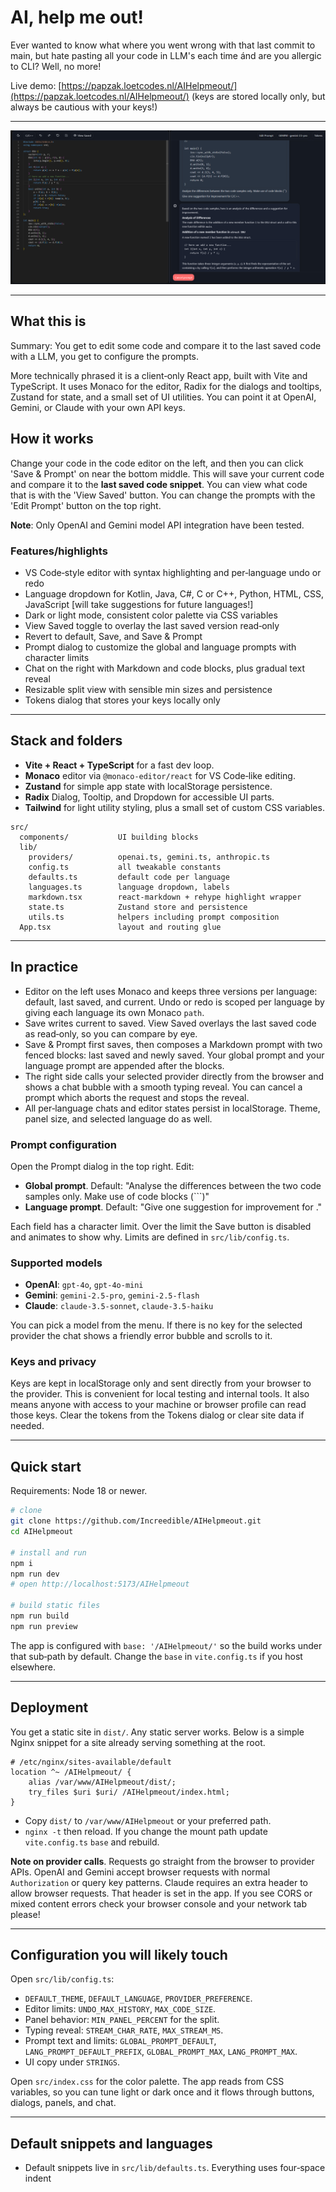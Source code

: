 # AI, help me out!

Ever wanted to know what where you went wrong with that last commit to main, but hate pasting all your code in LLM's each time ánd are you allergic to CLI? Well, no more!

Live demo: [https://papzak.loetcodes.nl/AIHelpmeout/](https://papzak.loetcodes.nl/AIHelpmeout/) (keys are stored locally only, but always be cautious with your keys!)

---

![Screenshot of Demo](attachments/Preview.png "Demo Preview")

---

## What this is

Summary: You get to edit some code and compare it to the last saved code with a LLM, you get to configure the prompts.

More technically phrased it is a client‑only React app, built with Vite and TypeScript. It uses Monaco for the editor, Radix for the dialogs and tooltips, Zustand for state, and a small set of UI utilities. You can point it at OpenAI, Gemini, or Claude with your own API keys. 

## How it works

Change your code in the code editor on the left, and then you can click 'Save & Prompt' on near the bottom middle. This will save your current code and compare it to the **last saved code snippet**. You can view what code that is with the 'View Saved' button. You can change the prompts with the 'Edit Prompt' button on the top right.

**Note**: Only OpenAI and Gemini model API integration have been tested.

### Features/highlights

* VS Code‑style editor with syntax highlighting and per‑language undo or redo
* Language dropdown for Kotlin, Java, C#, C or C++, Python, HTML, CSS, JavaScript [will take suggestions for future languages!]
* Dark or light mode, consistent color palette via CSS variables
* View Saved toggle to overlay the last saved version read‑only
* Revert to default, Save, and Save & Prompt
* Prompt dialog to customize the global and language prompts with character limits
* Chat on the right with Markdown and code blocks, plus gradual text reveal
* Resizable split view with sensible min sizes and persistence
* Tokens dialog that stores your keys locally only

---

## Stack and folders

* **Vite + React + TypeScript** for a fast dev loop.
* **Monaco** editor via `@monaco-editor/react` for VS Code‑like editing.
* **Zustand** for simple app state with localStorage persistence.
* **Radix** Dialog, Tooltip, and Dropdown for accessible UI parts.
* **Tailwind** for light utility styling, plus a small set of custom CSS variables.

```
src/
  components/           UI building blocks
  lib/
    providers/          openai.ts, gemini.ts, anthropic.ts
    config.ts           all tweakable constants
    defaults.ts         default code per language
    languages.ts        language dropdown, labels
    markdown.tsx        react-markdown + rehype highlight wrapper
    state.ts            Zustand store and persistence
    utils.ts            helpers including prompt composition
  App.tsx               layout and routing glue
```

---

## In practice

* Editor on the left uses Monaco and keeps three versions per language: default, last saved, and current. Undo or redo is scoped per language by giving each language its own Monaco `path`.
* Save writes current to saved. View Saved overlays the last saved code as read‑only, so you can compare by eye.
* Save & Prompt first saves, then composes a Markdown prompt with two fenced blocks: last saved and newly saved. Your global prompt and your language prompt are appended after the blocks.
* The right side calls your selected provider directly from the browser and shows a chat bubble with a smooth typing reveal. You can cancel a prompt which aborts the request and stops the reveal.
* All per‑language chats and editor states persist in localStorage. Theme, panel size, and selected language do as well.

### Prompt configuration

Open the Prompt dialog in the top right. Edit:

* **Global prompt**. Default: "Analyse the differences between the two code samples only. Make use of code blocks (```)"
* **Language prompt**. Default: "Give one suggestion for improvement for <language>."

Each field has a character limit. Over the limit the Save button is disabled and animates to show why. Limits are defined in `src/lib/config.ts`.

### Supported models

* **OpenAI**: `gpt-4o`, `gpt-4o-mini`
* **Gemini**: `gemini-2.5-pro`, `gemini-2.5-flash`
* **Claude**: `claude-3.5-sonnet`, `claude-3.5-haiku`

You can pick a model from the menu. If there is no key for the selected provider the chat shows a friendly error bubble and scrolls to it.

### Keys and privacy

Keys are kept in localStorage only and sent directly from your browser to the provider. This is convenient for local testing and internal tools. It also means anyone with access to your machine or browser profile can read those keys. Clear the tokens from the Tokens dialog or clear site data if needed.

---

## Quick start

Requirements: Node 18 or newer.

```bash
# clone
git clone https://github.com/Increedible/AIHelpmeout.git
cd AIHelpmeout

# install and run
npm i
npm run dev
# open http://localhost:5173/AIHelpmeout

# build static files
npm run build
npm run preview
```

The app is configured with `base: '/AIHelpmeout/'` so the build works under that sub‑path by default. Change the `base` in `vite.config.ts` if you host elsewhere.

---

## Deployment

You get a static site in `dist/`. Any static server works. Below is a simple Nginx snippet for a site already serving something at the root.

```
# /etc/nginx/sites-available/default
location ^~ /AIHelpmeout/ {
    alias /var/www/AIHelpmeout/dist/;
    try_files $uri $uri/ /AIHelpmeout/index.html;
}
```

* Copy `dist/` to `/var/www/AIHelpmeout` or your preferred path.
* `nginx -t` then reload. If you change the mount path update `vite.config.ts` `base` and rebuild.

**Note on provider calls**. Requests go straight from the browser to provider APIs. OpenAI and Gemini accept browser requests with normal `Authorization` or query key patterns. Claude requires an extra header to allow browser requests. That header is set in the app. If you see CORS or mixed content errors check your browser console and your network tab please!

---

## Configuration you will likely touch

Open `src/lib/config.ts`:

* `DEFAULT_THEME`, `DEFAULT_LANGUAGE`, `PROVIDER_PREFERENCE`.
* Editor limits: `UNDO_MAX_HISTORY`, `MAX_CODE_SIZE`.
* Panel behavior: `MIN_PANEL_PERCENT` for the split.
* Typing reveal: `STREAM_CHAR_RATE`, `MAX_STREAM_MS`.
* Prompt text and limits: `GLOBAL_PROMPT_DEFAULT`, `LANG_PROMPT_DEFAULT_PREFIX`, `GLOBAL_PROMPT_MAX`, `LANG_PROMPT_MAX`.
* UI copy under `STRINGS`.

Open `src/index.css` for the color palette. The app reads from CSS variables, so you can tune light or dark once and it flows through buttons, dialogs, panels, and chat.

---

## Default snippets and languages

* Default snippets live in `src/lib/defaults.ts`. Everything uses four‑space indent
